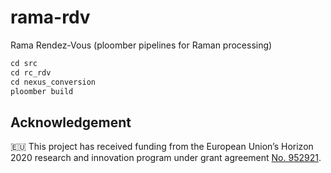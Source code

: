 # rama-rdv
Rama Rendez-Vous (ploomber pipelines for Raman processing) 


```python
cd src
cd rc_rdv
cd nexus_conversion
ploomber build
```

## Acknowledgement

🇪🇺 This project has received funding from the European Union’s Horizon 2020 research and innovation program under grant agreement [No. 952921](https://cordis.europa.eu/project/id/952921).
